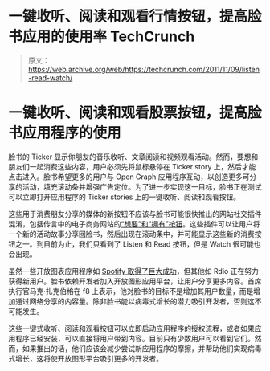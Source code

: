 # 一键收听、阅读和观看行情按钮，提高脸书应用的使用率 TechCrunch

> 原文：<https://web.archive.org/web/https://techcrunch.com/2011/11/09/listen-read-watch/>

# 一键收听、阅读和观看股票按钮，提高脸书应用程序的使用

脸书的 Ticker 显示你朋友的音乐收听、文章阅读和视频观看活动。然而，要想和朋友们一起消费这些内容，用户必须先将鼠标悬停在 Ticker story 上，然后才能点击进入。脸书希望更多的用户与 Open Graph 应用程序互动，以创造更多可分享的活动，填充滚动条并增强广告定位。为了进一步实现这一目标，脸书正在测试可以立即打开应用程序的 Ticker stories 上的一键收听、阅读和观看按钮。

这些用于消费朋友分享的媒体的新按钮不应该与脸书可能很快推出的网站社交插件混淆，包括传言中的电子商务网站的[“想要”和“拥有”按钮](https://web.archive.org/web/20230203091331/https://techcrunch.com/2011/09/19/facebooks-new-buttons/)。这些插件可以让用户将一个新的活动故事分享回脸书，然后出现在滚动条中，并可能显示这些新的消费按钮之一。到目前为止，我们只看到了 Listen 和 Read 按钮，但是 Watch 很可能也会出现。

虽然一些开放图表应用程序如 [Spotify 取得了巨大成功](https://web.archive.org/web/20230203091331/https://techcrunch.com/2011/11/08/music-app-stats/)，但其他如 Rdio 正在努力获得新用户。脸书依赖开发者加入开放图形应用平台，让用户分享更多内容。首席执行官马克·扎克伯格在 f8 上表示，他对脸书的目标不是增加其用户数量，而是增加通过网络分享的内容量。除非脸书能以病毒式增长的潜力吸引开发者，否则这不可能发生。

这些一键式收听、阅读和观看按钮可以立即启动应用程序的授权流程，或者如果应用程序已经安装，可以直接将用户带到内容。目前只有少数用户可以看到它们。然而，如果推出的话，他们应该会减少尝试新应用程序的摩擦，并帮助他们实现病毒式增长，这将使开放图形平台吸引更多的开发者。